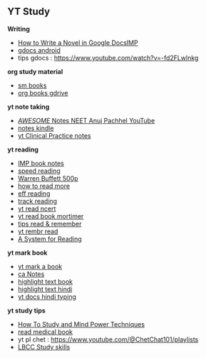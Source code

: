 ## YT Study
**Writing**
* [How to Write a Novel in Google DocsIMP](https://www.youtube.com/watch?v=rCG6Gdj_fWE&list=WL&index=2&t=4s)
* [gdocs android](https://youtu.be/xV3PahIZmNs?si=pD7978Vlb-KkUxxv)
* tips gdocs : https://www.youtube.com/watch?v=-fd2FLwlnkg

**org study material**
* [sm books](https://www.youtube.com/watch?v=AAI6-zq25EE&list=PLmMyXRtEtJEb0qXMQIZEvGmTDqDLuxkCA&index=29&pp=gAQBiAQB)
* [org books gdrive](https://www.youtube.com/watch?v=sBO8jxf4GPM)


**yt note taking**
* [*AWESOME* Notes NEET Anuj Pachhel YouTube](https://www.youtube.com/watch?v=-FaFlDKdzT8&list=WL&index=5&pp=gAQBiAQB)
* [notes kindle](https://www.youtube.com/watch?v=XzsFvetijH4&list=WL&index=15)
* [yt Clinical Practice notes](https://www.youtube.com/watch?v=GxumhC3C1ss&list=PLmMyXRtEtJEa6xb8Aoox6hsqQEbD8udUy)

**yt reading**
* [IMP book notes](https://www.youtube.com/watch?v=mQzYdYOp9jg&list=WL&index=9&pp=gAQBiAQB)
* [speed reading](http://www.drurywriting.com/keith/SPEED.htm)
* [Warren Buffett 500p](https://www.cnbc.com/2018/03/27/warren-buffetts-key-tip-for-success-read-500-pages-a-day.html)
* [how to read more](https://www.samuelthomasdavies.com/how-to-read-more/)
* [eff reading](https://jamesclear.com/reading-comprehension-strategies)
* [track reading](https://bookriot.com/track-reading-ultimate-reading-spreadsheet/)
* [yt read ncert](https://www.youtube.com/watch?v=vRQdwf3mzBE&list=PLmMyXRtEtJEa6xb8Aoox6hsqQEbD8udUy&index=4&pp=gAQBiAQB)
* [yt read book mortimer](https://www.youtube.com/playlist?list=PLzPY0u8zL8HdMsiKDs8ABWSycYc_hGhUv)
* [tips read & remember](https://www.youtube.com/watch?v=7axLldOp6n8&list=PLmMyXRtEtJEa6xb8Aoox6hsqQEbD8udUy&index=6&pp=gAQBiAQB)
* [yt rembr read](https://youtube.com/shorts/pmHXXXH5DmI?si=FXQkobBD_rQaPVew)
* [A System for Reading](https://www.youtube.com/watch?v=-T57bBtEymo)

**yt mark book**
* [yt mark a book](https://www.youtube.com/watch?v=9ect7YFveEs)
* [ca Notes](https://www.youtube.com/clip/UgkxjwqDLVckvfjw3bjzCVFAtiE4DgAOh2uD)
* [highlight text book](https://www.youtube.com/watch?v=LsiJ-CNmEJE&pp=ygUTaGlnaGxpZ2h0IHRleHQgYm9vaw%3D%3D)
* [highlight text hindi](https://www.youtube.com/watch?v=A-wpSMcKZ-o&pp=ygUZaGlnaGxpZ2h0IHRleHQgYm9vayBoaW5kaQ%3D%3D)
* [yt docs hindi typing](https://www.youtube.com/watch?v=lWr9FlZwwWQ&list=WL&index=17)

**yt study tips**
* [How To Study and Mind Power Techniques](https://youtu.be/IR9Vp_TGsH4?si=jNc-Fhtmb_iALOhF)
* [read medical book](https://www.youtube.com/shorts/h7rBsehUz0M)
* yt pl chet : https://www.youtube.com/@ChetChat101/playlists
* [LBCC Study skills](https://www.youtube.com/watch?v=QLjip0wygAI)


